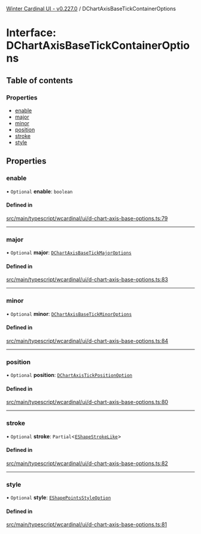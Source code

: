 [Winter Cardinal UI - v0.227.0](../index.md) / DChartAxisBaseTickContainerOptions

# Interface: DChartAxisBaseTickContainerOptions

## Table of contents

### Properties

- [enable](DChartAxisBaseTickContainerOptions.md#enable)
- [major](DChartAxisBaseTickContainerOptions.md#major)
- [minor](DChartAxisBaseTickContainerOptions.md#minor)
- [position](DChartAxisBaseTickContainerOptions.md#position)
- [stroke](DChartAxisBaseTickContainerOptions.md#stroke)
- [style](DChartAxisBaseTickContainerOptions.md#style)

## Properties

### enable

• `Optional` **enable**: `boolean`

#### Defined in

[src/main/typescript/wcardinal/ui/d-chart-axis-base-options.ts:79](https://github.com/winter-cardinal/winter-cardinal-ui/blob/v0.227.0/src/main/typescript/wcardinal/ui/d-chart-axis-base-options.ts#L79)

___

### major

• `Optional` **major**: [`DChartAxisBaseTickMajorOptions`](DChartAxisBaseTickMajorOptions.md)

#### Defined in

[src/main/typescript/wcardinal/ui/d-chart-axis-base-options.ts:83](https://github.com/winter-cardinal/winter-cardinal-ui/blob/v0.227.0/src/main/typescript/wcardinal/ui/d-chart-axis-base-options.ts#L83)

___

### minor

• `Optional` **minor**: [`DChartAxisBaseTickMinorOptions`](DChartAxisBaseTickMinorOptions.md)

#### Defined in

[src/main/typescript/wcardinal/ui/d-chart-axis-base-options.ts:84](https://github.com/winter-cardinal/winter-cardinal-ui/blob/v0.227.0/src/main/typescript/wcardinal/ui/d-chart-axis-base-options.ts#L84)

___

### position

• `Optional` **position**: [`DChartAxisTickPositionOption`](../index.md#dchartaxistickpositionoption)

#### Defined in

[src/main/typescript/wcardinal/ui/d-chart-axis-base-options.ts:80](https://github.com/winter-cardinal/winter-cardinal-ui/blob/v0.227.0/src/main/typescript/wcardinal/ui/d-chart-axis-base-options.ts#L80)

___

### stroke

• `Optional` **stroke**: `Partial`<[`EShapeStrokeLike`](EShapeStrokeLike.md)\>

#### Defined in

[src/main/typescript/wcardinal/ui/d-chart-axis-base-options.ts:82](https://github.com/winter-cardinal/winter-cardinal-ui/blob/v0.227.0/src/main/typescript/wcardinal/ui/d-chart-axis-base-options.ts#L82)

___

### style

• `Optional` **style**: [`EShapePointsStyleOption`](../index.md#eshapepointsstyleoption)

#### Defined in

[src/main/typescript/wcardinal/ui/d-chart-axis-base-options.ts:81](https://github.com/winter-cardinal/winter-cardinal-ui/blob/v0.227.0/src/main/typescript/wcardinal/ui/d-chart-axis-base-options.ts#L81)
